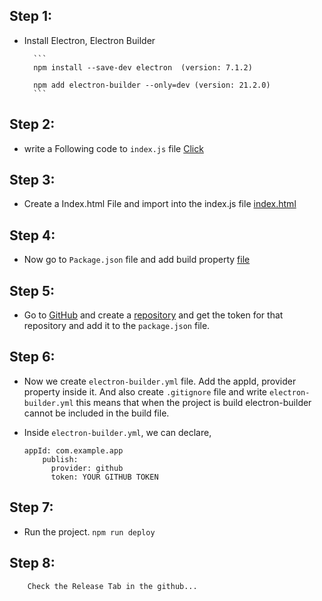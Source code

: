 ## Step 1:
- Install Electron, Electron Builder

        ```
        npm install --save-dev electron  (version: 7.1.2) 
        
        npm add electron-builder --only=dev (version: 21.2.0)
        ```       
## Step 2:
- write a Following code to `index.js` file 
       [Click](https://github.com/anwar1903/AutoUpdateApplication/blob/dev/index.js#L1)
       
## Step 3:
- Create a Index.html File and import into the index.js file
          [index.html](https://github.com/anwar1903/AutoUpdateApplication/blob/dev/index.html)
        
## Step 4:
- Now go to `Package.json` file and add build property [file](https://github.com/anwar1903/AutoUpdateApplication/blob/dev/package.json)
    
## Step 5:
- Go to [GitHub](https://github.com) and create a [repository](https://github.com/new) and get the token for that repository
        and add it to the `package.json` file.

## Step 6:
- Now we create `electron-builder.yml` file.  Add the appId, provider property inside it.
        And also create `.gitignore` file and write `electron-builder.yml` 
          this means that when the project is build electron-builder cannot be included in the build file.
- Inside `electron-builder.yml`, we can declare,

   ``` 
   appId: com.example.app
       publish: 
         provider: github
         token: YOUR GITHUB TOKEN  
    ```
         
## Step 7:
- Run the project.
              ``` npm run deploy ```
       
## Step 8:
        Check the Release Tab in the github...
